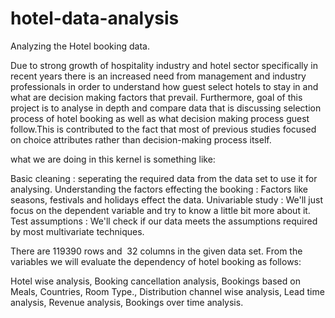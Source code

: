 # hotel-data-analysis
Analyzing the Hotel booking data.

Due to strong growth of hospitality industry and hotel sector specifically in recent years there is an increased need from management and industry professionals in order to understand how guest select hotels to stay in and what are decision making factors that prevail. Furthermore, goal of this project is to analyse in depth and compare data that is discussing selection process of hotel booking as well as what decision making process guest follow.This is contributed to the fact that most of previous studies focused on choice attributes rather than decision-making process itself.

what we are doing in this kernel is something like:

Basic cleaning : seperating the required data from the data set to use it for analysing.
Understanding the factors effecting the booking : Factors like seasons, festivals and holidays effect the data.
Univariable study : We'll just focus on the dependent variable and try to know a little bit more about it.
Test assumptions : We'll check if our data meets the assumptions required by most multivariate techniques.

There are 119390 rows and  32 columns in the given data set. From the variables we will evaluate the dependency of hotel booking as follows:

  Hotel wise analysis,
  Booking cancellation analysis,
  Bookings based on Meals, Countries, Room Type.,
  Distribution channel wise analysis,
  Lead time analysis,
  Revenue analysis,
  Bookings over time analysis.
